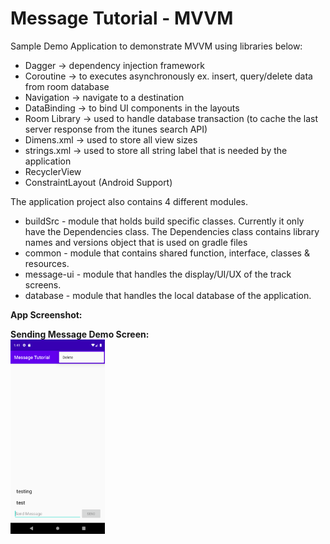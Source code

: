 # Message Tutorial - MVVM

Sample Demo Application to demonstrate MVVM using libraries below:

<ul>
  <li>Dagger -> dependency injection framework</li>
  <li>Coroutine -> to executes asynchronously ex. insert, query/delete data from room database</li>
  <li>Navigation -> navigate to a destination</li>
  <li>DataBinding -> to bind UI components in the layouts</li>
  <li>Room Library -> used to handle database transaction (to cache the last server response from the itunes search API)</li>
  <li>Dimens.xml -> used to store all view sizes</li>
  <li>strings.xml -> used to store all string label that is needed by the application</li>
  <li>RecyclerView</li>
  <li>ConstraintLayout (Android Support)</li>
</ul>

The application project also contains 4 different modules.

<ul>
  <li>buildSrc - module that holds build specific classes. Currently it only have the Dependencies class. The Dependencies class contains library names and versions object that is used on gradle files</li>
  <li>common - module that contains shared function, interface, classes & resources.</li>
  <li>message-ui - module that handles the display/UI/UX of the track screens.</li>
  <li>database - module that handles the local database of the application.</li>
</ul>

<b>App Screenshot:</b>

<b>Sending Message Demo Screen:</b><br />
<img src="https://github.com/eduardodelito/Chat-Tutorial/blob/master/screenshot/Screenshot_1588244611.png" width="30%" />&nbsp;&nbsp;
 <br/> <br/>
